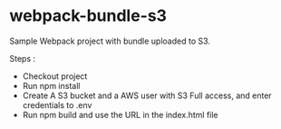 # webpack-bundle-s3
Sample Webpack project with bundle uploaded to S3.

Steps :
- Checkout project
- Run npm install
- Create A S3 bucket and a AWS user with S3 Full access, and enter credentials to .env
- Run npm build and use the URL in the index.html file
